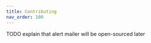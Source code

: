 ```yaml
---
title: Contributing
nav_order: 100
---
```


TODO explain that alert mailer will be open-sourced later
